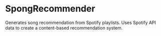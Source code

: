# SpongRecommender

Generates song recommendation from Spotify playlists. Uses Spotify API data to create a content-based recommendation system.
